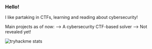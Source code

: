 ### Hello!

<!--
**Harry1053/Harry1053** is a ✨ _special_ ✨ repository because its `README.md` (this file) appears on your GitHub profile.

Here are some ideas to get you started: -->
I like partaking in CTFs, learning and reading about cybersecurity! 

Main projects as of now: 
--> A cybersecurity CTF-based solver 
--> Not revealed yet!


![tryhackme stats](https://raw.githubusercontent.com/smrtcookie123/smrtcookie123/master/assets/thm_propic.png)
